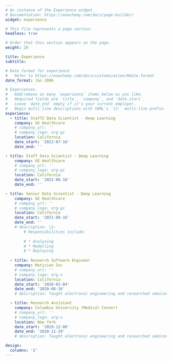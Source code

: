 ```yaml
---
# An instance of the Experience widget.
# Documentation: https://wowchemy.com/docs/page-builder/
widget: experience

# This file represents a page section.
headless: true

# Order that this section appears on the page.
weight: 20

title: Experience
subtitle:

# Date format for experience
#   Refer to https://wowchemy.com/docs/customization/#date-format
date_format: Jan 2006

# Experiences.
#   Add/remove as many `experience` items below as you like.
#   Required fields are `title`, `company`, and `date_start`.
#   Leave `date_end` empty if it's your current employer.
#   Begin multi-line descriptions with YAML's `|2-` multi-line prefix.
experience:
  - title: Staff2 Data Scientist - Deep Learning
    company: GE Healthcare
    # company_url: ''
    # company_logo: org-gc
    location: California
    date_start: '2022-07-16'
    date_end: ''

- title: Staff Data Scientist - Deep Learning
    company: GE Healthcare
    # company_url: ''
    # company_logo: org-gc
    location: California
    date_start: '2022-06-16'
    date_end: ''

- title: Senior Data Scientist - Deep Learning
    company: GE Healthcare
    # company_url: ''
    # company_logo: org-gc
    location: California
    date_start: '2021-08-16'
    date_end: ''
    # description: |2-
        # Responsibilities include:
        
        # * Analysing
        # * Modelling
        # * Deploying
        
  - title: Research Software Engineer
    company: Matician Inc
    # company_url: ''
    # company_logo: org-x
    location: California
    date_start: '2020-01-04'
    date_end: '2020-06-16'
    # description: Taught electronic engineering and researched semiconductor physics.

  - title: Research Assistant
    company: Columbia University (Medical Center)
    # company_url: ''
    # company_logo: org-x
    location: New York
    date_start: '2019-12-06'
    date_end: '2020-11-29'
    # description: Taught electronic engineering and researched semiconductor physics.

design:
  columns: '2'
---
```

